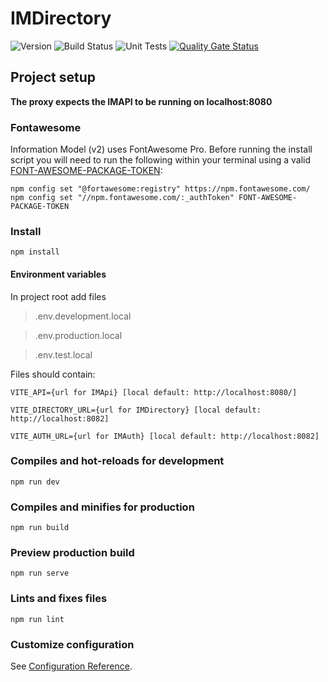# IMDirectory

![Version](https://s3.eu-west-2.amazonaws.com/endeavour-codebuild-output/badges/IMViewer/version.svg)
![Build Status](https://s3.eu-west-2.amazonaws.com/endeavour-codebuild-output/badges/IMViewer/build.svg)
![Unit Tests](https://s3.eu-west-2.amazonaws.com/endeavour-codebuild-output/badges/IMViewer/unit-test.svg)
[![Quality Gate Status](https://sonarcloud.io/api/project_badges/measure?project=endeavourhealth-discovery_IMViewer&metric=alert_status)](https://sonarcloud.io/dashboard?id=endeavourhealth-discovery_IMViewer)

## Project setup

**The proxy expects the IMAPI to be running on localhost:8080**

### Fontawesome

Information Model (v2) uses FontAwesome Pro. Before running the install script you will need to run the following within your terminal using a valid [FONT-AWESOME-PACKAGE-TOKEN](https://fontawesome.com/sessions/sign-in?next=%2Faccount%23pro-package-tokens):

```console
npm config set "@fortawesome:registry" https://npm.fontawesome.com/
npm config set "//npm.fontawesome.com/:_authToken" FONT-AWESOME-PACKAGE-TOKEN
```

### Install

```console
npm install
```

#### Environment variables

In project root add files

> .env.development.local

> .env.production.local

> .env.test.local

Files should contain:

    VITE_API={url for IMApi} [local default: http://localhost:8080/]

    VITE_DIRECTORY_URL={url for IMDirectory} [local default: http://localhost:8082]

    VITE_AUTH_URL={url for IMAuth} [local default: http://localhost:8082]

### Compiles and hot-reloads for development

```console
npm run dev
```

### Compiles and minifies for production

```console
npm run build
```

### Preview production build

```console
npm run serve
```

### Lints and fixes files

```console
npm run lint
```

### Customize configuration

See [Configuration Reference](https://cli.vuejs.org/config/).
